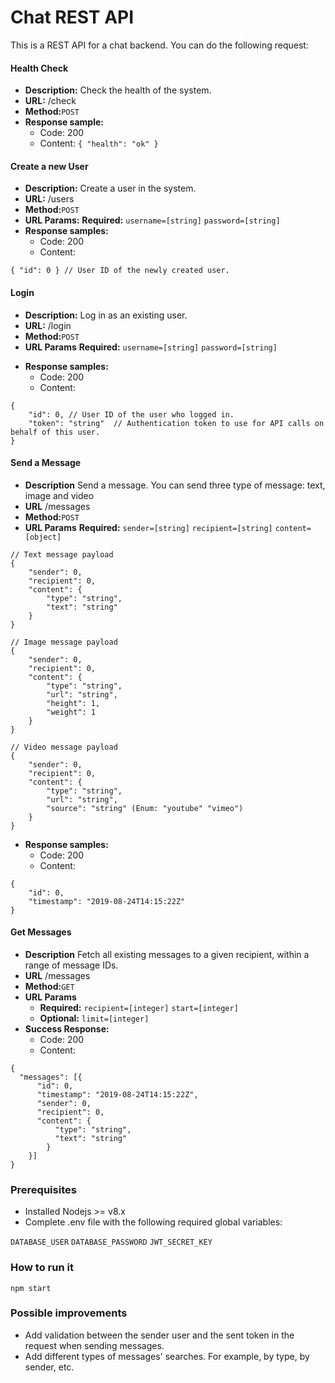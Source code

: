 # Chat REST API

This is a REST API for a chat backend. You can do the following request:

#### Health Check

- **Description:** Check the health of the system.
- **URL:** /check
- **Method:**`POST`
- **Response sample:**
    - Code: 200
    - Content: `{ "health": "ok" }`

#### Create a new User

- **Description:** Create a user in the system.
- **URL:** /users
- **Method:**`POST`
- **URL Params:**
   **Required:**
   `username=[string]`
   `password=[string]`
- **Response samples:**
    - Code: 200
    - Content:
```
{ "id": 0 } // User ID of the newly created user.
```
    
#### Login

- **Description:** Log in as an existing user.
- **URL:** /login
- **Method:**`POST`
- **URL Params**
   **Required:**
   `username=[string]`
   `password=[string]`
* **Response samples:**
    - Code: 200
    - Content: 
```
{ 
    "id": 0, // User ID of the user who logged in.
    "token": "string"  // Authentication token to use for API calls on behalf of this user.
}
```

#### Send a Message

* **Description** Send a message. You can send three type of message: text, image and video
* **URL** /messages
* **Method:**`POST`
* **URL Params**
   **Required:** 
   `sender=[string]`
   `recipient=[string]`
   `content=[object]`
```
// Text message payload
{ 
    "sender": 0,
    "recipient": 0,
    "content": {
        "type": "string",
        "text": "string"
    }
}

// Image message payload
{ 
    "sender": 0,
    "recipient": 0,
    "content": {
        "type": "string",
        "url": "string",
        "height": 1,
        "weight": 1
    }
}

// Video message payload
{ 
    "sender": 0,
    "recipient": 0,
    "content": {
        "type": "string",
        "url": "string",
        "source": "string" (Enum: "youtube" "vimeo")
    }
}
```
* **Response samples:**
    - Code: 200
    - Content:
```
{
    "id": 0,
    "timestamp": "2019-08-24T14:15:22Z"
}
```
       
#### Get Messages

* **Description** Fetch all existing messages to a given recipient, within a range of message IDs.
* **URL** /messages
* **Method:**`GET`
* **URL Params**
   - **Required:**
   `recipient=[integer]`
   `start=[integer]` 
   - **Optional:**
   `limit=[integer]`
* **Success Response:**
    - Code: 200
    - Content: 
```
{ 
  "messages": [{
      "id": 0,
      "timestamp": "2019-08-24T14:15:22Z",
      "sender": 0,
      "recipient": 0,
      "content": {
          "type": "string",
          "text": "string"
        }
    }]
}
```

### Prerequisites

- Installed Nodejs >= v8.x
- Complete .env file with the following required global variables:

`DATABASE_USER`
`DATABASE_PASSWORD`
`JWT_SECRET_KEY`

### How to run it

```
npm start
```

### Possible improvements
- Add validation between the sender user and the sent token in the request when sending messages.
- Add different types of messages' searches. For example, by type, by sender, etc.

